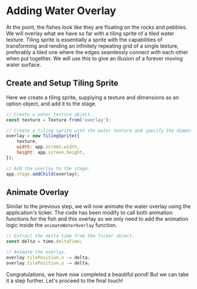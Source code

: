 # Adding Water Overlay

At the point, the fishes look like they are floating on the rocks and pebbles. We will overlay what we have so far with a tiling sprite of a tiled water texture. Tiling sprite is essentially a sprite with the capabilities of transforming and rending an infinitely repeating grid of a single texture, preferably a tiled one where the edges seamlessly connect with each other when put together. We will use this to give an illusion of a forever moving water surface.

## Create and Setup Tiling Sprite

Here we create a tiling sprite, supplying a texture and dimensions as an option object, and add it to the stage.

```javascript
// Create a water texture object.
const texture = Texture.from('overlay');

// Create a tiling sprite with the water texture and specify the dimensions.
overlay = new TilingSprite({
    texture,
    width: app.screen.width,
    height: app.screen.height,
});

// Add the overlay to the stage.
app.stage.addChild(overlay);
```

## Animate Overlay

Similar to the previous step, we will now animate the water overlay using the application's ticker. The code has been modify to call both animation functions for the fish and this overlay so we only need to add the animation logic inside the `animateWaterOverlay` function.

```javascript
// Extract the delta time from the Ticker object.
const delta = time.deltaTime;

// Animate the overlay.
overlay.tilePosition.x -= delta;
overlay.tilePosition.y -= delta;
```

Congratulations, we have now completed a beautiful pond! But we can take it a step further. Let's proceed to the final touch!
